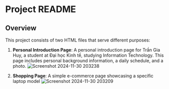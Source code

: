 # Project README  

## Overview  

This project consists of two HTML files that serve different purposes:  

1. **Personal Introduction Page**: A personal introduction page for Trần Gia Huy, a student at Đại học Kinh tế, studying Information Technology. This page includes personal background information, a daily schedule, and a photo.
![Screenshot 2024-11-30 203238](https://github.com/user-attachments/assets/691b5eed-86f9-4aa1-9824-41b22b30147b)

2. **Shopping Page**: A simple e-commerce page showcasing a specific laptop model
![Screenshot 2024-11-30 203209](https://github.com/user-attachments/assets/eb325844-f2b3-41be-866f-e730de4f8a21)


